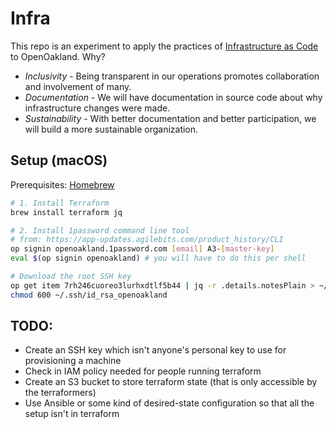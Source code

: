 # Infra

This repo is an experiment to apply the practices of [Infrastructure as Code][1] to OpenOakland. Why?

* *Inclusivity* - Being transparent in our operations promotes collaboration and involvement of many.
* *Documentation* - We will have documentation in source code about why infrastructure changes were made.
* *Sustainability* - With better documentation and better participation, we will build a more sustainable organization.

## Setup (macOS)
Prerequisites: [Homebrew][2]

```bash
# 1. Install Terraform
brew install terraform jq

# 2. Install 1password command line tool
# from: https://app-updates.agilebits.com/product_history/CLI
op signin openoakland.1password.com [email] A3-[master-key]
eval $(op signin openoakland) # you will have to do this per shell

# Download the root SSH key
op get item 7rh246cuoreo3lurhxdtlf5b44 | jq -r .details.notesPlain > ~/.ssh/id_rsa_openoakland
chmod 600 ~/.ssh/id_rsa_openoakland
```

[1]: https://en.wikipedia.org/wiki/Infrastructure_as_Code
[2]: https://brew.sh/

## TODO:
* Create an SSH key which isn't anyone's personal key to use for provisioning a machine
* Check in IAM policy needed for people running terraform
* Create an S3 bucket to store terraform state (that is only accessible by the terraformers)
* Use Ansible or some kind of desired-state configuration so that all the setup isn't in terraform
